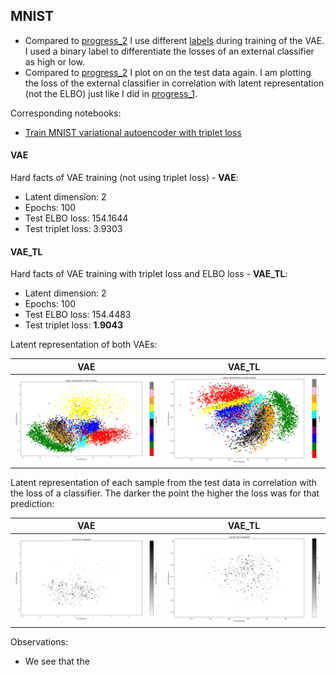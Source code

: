 ## MNIST
* Compared to [progress_2](https://github.com/LorenzHW/Master-Thesis/blob/master/Code/progress/progress_2.md) I use different
[labels](https://github.com/LorenzHW/Master-Thesis/tree/master/Code/progress/questions) during training of the VAE. 
I used a binary label to differentiate the losses of an external classifier as high or low.
* Compared to [progress_2](https://github.com/LorenzHW/Master-Thesis/blob/master/Code/progress/progress_2.md) I plot on
on the test data again. I am plotting the loss of the external classifier in correlation with latent representation (not the ELBO) just 
like I did in [progress_1](https://github.com/LorenzHW/Master-Thesis/blob/master/Code/progress/progress_1.md).

Corresponding notebooks: 
* [Train MNIST variational autoencoder with triplet loss](https://colab.research.google.com/drive/1KlqlHuqF8-m-FHftM83gWyrU9UOwD8gv)

#### **VAE**
Hard facts of VAE training (not using triplet loss) - **VAE**:
* Latent dimension: 2  
* Epochs: 100  
* Test ELBO loss: 154.1644
* Test triplet loss: 3.9303

#### **VAE_TL**
Hard facts of VAE training with triplet loss and ELBO loss - **VAE_TL**:
* Latent dimension: 2  
* Epochs: 100  
* Test ELBO loss: 154.4483
* Test triplet loss: **1.9043**

Latent representation of both VAEs:

VAE|VAE_TL
:-------------------------:|:-------------------------:
![](https://raw.githubusercontent.com/LorenzHW/Master-Thesis/master/Code/progress/pics/progress_3/test_data.png)  |  ![](https://raw.githubusercontent.com/LorenzHW/Master-Thesis/master/Code/progress/pics/progress_3/test_data_tl.png)

Latent representation of each sample from the test data in correlation with the loss of a classifier. The darker the point the higher the loss was for that prediction:

VAE|VAE_TL
:-------------------------:|:-------------------------:
![](https://raw.githubusercontent.com/LorenzHW/Master-Thesis/master/Code/progress/pics/progress_3/test_data_external_clf_loss.png)  |  ![](https://raw.githubusercontent.com/LorenzHW/Master-Thesis/master/Code/progress/pics/progress_3/test_data_tl_external_clf_loss.png)

Observations:
* We see that the 